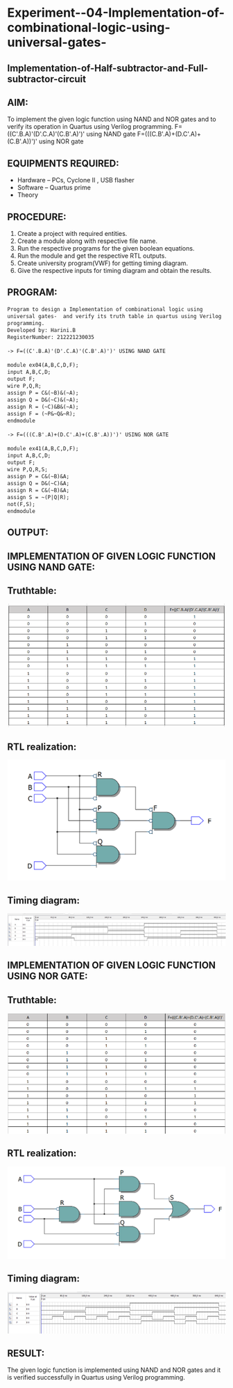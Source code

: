# Experiment--04-Implementation-of-combinational-logic-using-universal-gates-
 ## Implementation-of-Half-subtractor-and-Full-subtractor-circuit
## AIM:
To implement the given logic function using NAND and NOR gates and to verify its operation in Quartus using Verilog programming.
F=((C'.B.A)'(D'.C.A)'(C.B'.A)')' using NAND gate
F=(((C.B'.A)+(D.C'.A)+(C.B'.A))')' using NOR gate

## EQUIPMENTS REQUIRED:
* Hardware – PCs, Cyclone II , USB flasher
* Software – Quartus prime
* Theory
 
## PROCEDURE:
1. Create a project with required entities.
2. Create a module along with respective file name.
3. Run the respective programs for the given boolean equations.
4. Run the module and get the respective RTL outputs.
5. Create university program(VWF) for getting timing diagram.
6. Give the respective inputs for timing diagram and obtain the results.

## PROGRAM:
```
Program to design a Implementation of combinational logic using universal gates-  and verify its truth table in quartus using Verilog programming.
Developed by: Harini.B
RegisterNumber: 212221230035

-> F=((C'.B.A)'(D'.C.A)'(C.B'.A)')' USING NAND GATE

module ex04(A,B,C,D,F);
input A,B,C,D;
output F;
wire P,Q,R;
assign P = C&(~B)&(~A);
assign Q = D&(~C)&(~A);
assign R = (~C)&B&(~A);
assign F = (~P&~Q&~R);
endmodule

-> F=(((C.B'.A)+(D.C'.A)+(C.B'.A))')' USING NOR GATE

module ex41(A,B,C,D,F);
input A,B,C,D;
output F;
wire P,Q,R,S;
assign P = C&(~B)&A;
assign Q = D&(~C)&A;
assign R = C&(~B)&A;
assign S = ~(P|Q|R);
not(F,S);
endmodule
```

## OUTPUT:
## IMPLEMENTATION OF GIVEN LOGIC FUNCTION USING NAND GATE:
## Truthtable:
![image](./de041.png)
##  RTL realization:
![images](./de0412.png)
## Timing diagram:
![picture](./de0413.jpeg)
## IMPLEMENTATION OF GIVEN LOGIC FUNCTION USING NOR GATE:
## Truthtable:
![pictures](./de042.png)
##  RTL realization:
![pic](./de0422.png)
## Timing diagram:
![photo](./de043.png)

## RESULT:
The given logic function is implemented using NAND and NOR gates and it is verified successfully in Quartus using Verilog programming.